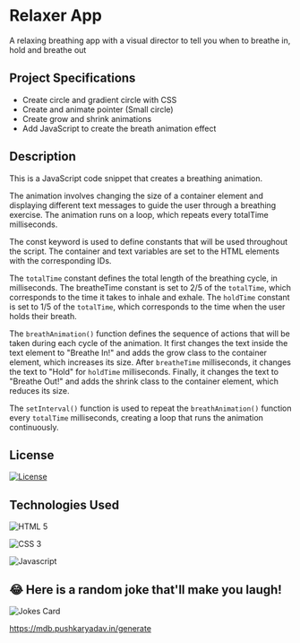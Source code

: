 # Relaxer App

A relaxing breathing app with a visual director to tell you when to breathe in, hold and breathe out

## Project Specifications

- Create circle and gradient circle with CSS
- Create and animate pointer (Small circle)
- Create grow and shrink animations
- Add JavaScript to create the breath animation effect

## Description

This is a JavaScript code snippet that creates a breathing animation.

The animation involves changing the size of a container element and displaying different text messages to guide the user through a breathing exercise. The animation runs on a loop, which repeats every totalTime milliseconds.

The const keyword is used to define constants that will be used throughout the script. The container and text variables are set to the HTML elements with the corresponding IDs.

The `totalTime` constant defines the total length of the breathing cycle, in milliseconds. The breatheTime constant is set to 2/5 of the `totalTime`, which corresponds to the time it takes to inhale and exhale. The `holdTime` constant is set to 1/5 of the `totalTime`, which corresponds to the time when the user holds their breath.

The `breathAnimation()` function defines the sequence of actions that will be taken during each cycle of the animation. It first changes the text inside the text element to "Breathe In!" and adds the grow class to the container element, which increases its size. After `breatheTime` milliseconds, it changes the text to "Hold" for `holdTime` milliseconds. Finally, it changes the text to "Breathe Out!" and adds the shrink class to the container element, which reduces its size.

The `setInterval()` function is used to repeat the `breathAnimation()` function every `totalTime` milliseconds, creating a loop that runs the animation continuously.

## License

[![License](https://img.shields.io/badge/License-Apache_2.0-blue.svg)](https://opensource.org/licenses/Apache-2.0)

## Technologies Used

![HTML 5](https://img.shields.io/badge/HTML5-E34F26?style=for-the-badge&logo=html5&logoColor=white)

![CSS 3](https://img.shields.io/badge/CSS3-1572B6?style=for-the-badge&logo=css3&logoColor=white)

![Javascript](https://img.shields.io/badge/JavaScript-F7DF1E?style=for-the-badge&logo=javascript&logoColor=black)

## 😂 Here is a random joke that'll make you laugh!

![Jokes Card](https://readme-jokes.vercel.app/api)

https://mdb.pushkaryadav.in/generate
